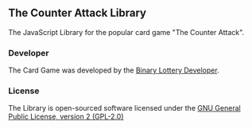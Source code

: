 ## The Counter Attack Library
The JavaScript Library for the popular card game "The Counter Attack".

### Developer

The Card Game was developed by the [Binary Lottery Developer](http://binärlotto.de).

### License

The Library is open-sourced software licensed under the [GNU General Public License, version 2 (GPL-2.0)](http://opensource.org/licenses/GPL-2.0)
